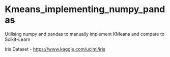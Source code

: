 # Kmeans_implementing_numpy_pandas

Utilising numpy and pandas to manually implement KMeans and compare to Scikit-Learn

Iris Dataset - https://www.kaggle.com/uciml/iris
